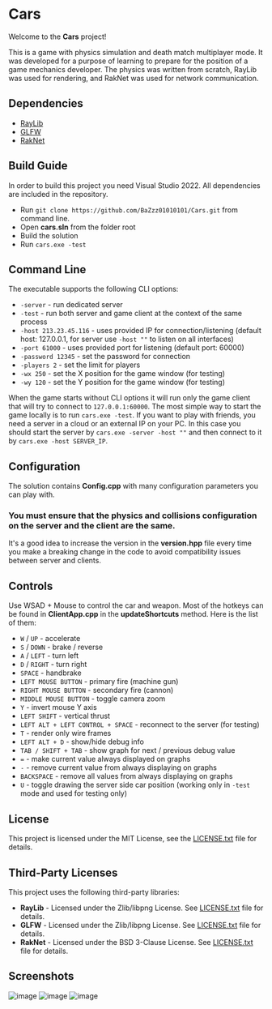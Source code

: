 # Cars

Welcome to the **Cars** project!

This is a game with physics simulation and death match multiplayer mode. It was developed for a purpose of learning to prepare for the position of a game mechanics developer. The physics was written from scratch, RayLib was used for rendering, and RakNet was used for network communication.

## Dependencies
- [RayLib](https://www.raylib.com)
- [GLFW](https://www.glfw.org)
- [RakNet](http://www.jenkinssoftware.com)

## Build Guide
In order to build this project you need Visual Studio 2022. All dependencies are included in the repository.
- Run `git clone https://github.com/BaZzz01010101/Cars.git` from command line.
- Open **cars.sln** from the folder root
- Build the solution
- Run `cars.exe -test`

## Command Line
The executable supports the following CLI options:
- `-server` - run dedicated server
- `-test` - run both server and game client at the context of the same process
- `-host 213.23.45.116` - uses provided IP for connection/listening (default host: 127.0.0.1, for server use ```-host ""``` to listen on all interfaces)
- `-port 61000` - uses provided port for listening (default port: 60000)
- `-password 12345` - set the password for connection
- `-players 2` - set the limit for players
- `-wx 250` - set the X position for the game window (for testing)
- `-wy 120` - set the Y position for the game window (for testing)

When the game starts without CLI options it will run only the game client that will try to connect to ```127.0.0.1:60000```.
The most simple way to start the game locally is to run ```cars.exe -test```.
If you want to play with friends, you need a server in a cloud or an external IP on your PC. In this case you should start the server by ```cars.exe -server -host ""``` and then connect to it by ```cars.exe -host SERVER_IP```.

## Configuration
The solution contains **Config.cpp** with many configuration parameters you can play with. 
### You must ensure that the physics and collisions configuration on the server and the client are the same.
It's a good idea to increase the version in the **version.hpp** file every time you make a breaking change in the code to avoid compatibility issues between server and clients.

## Controls
Use WSAD + Mouse to control the car and weapon.
Most of the hotkeys can be found in **ClientApp.cpp** in the **updateShortcuts** method. Here is the list of them:
- `W` / `UP` - accelerate
- `S` / `DOWN` - brake / reverse
- `A` / `LEFT` - turn left
- `D` / `RIGHT` - turn right
- `SPACE` - handbrake
- `LEFT MOUSE BUTTON` - primary fire (machine gun)
- `RIGHT MOUSE BUTTON` - secondary fire (cannon)
- `MIDDLE MOUSE BUTTON` - toggle camera zoom
- `Y` - invert mouse Y axis
- `LEFT SHIFT` - vertical thrust
- `LEFT ALT + LEFT CONTROL + SPACE` - reconnect to the server (for testing)
- `T` - render only wire frames
- `LEFT ALT + D` - show/hide debug info
- `TAB / SHIFT + TAB` - show graph for next / previous debug value
- `=` - make current value always displayed on graphs
- `-` - remove current value from always displaying on graphs
- `BACKSPACE` - remove all values from always displaying on graphs
- `U` - toggle drawing the server side car position (working only in `-test` mode and used for testing only)

## License
This project is licensed under the MIT License, see the [LICENSE.txt](LICENSE.txt) file for details.

## Third-Party Licenses

This project uses the following third-party libraries:

- **RayLib** - Licensed under the Zlib/libpng License. See [LICENSE.txt](3rd_party/raylib/LICENSE.txt) file for details.
- **GLFW** - Licensed under the Zlib/libpng License. See [LICENSE.txt](3rd_party/glfw/LICENSE.txt) file for details.
- **RakNet** - Licensed under the BSD 3-Clause License. See [LICENSE.txt](3rd_party/raknet/LICENSE.txt) file for details.

## Screenshots
![image](https://github.com/BaZzz01010101/Cars/assets/11557955/5856f344-1d54-4901-9a37-e95bdd670ec7)
![image](https://github.com/BaZzz01010101/Cars/assets/11557955/62666d77-dd38-4526-9557-7ef87281e8ba)
![image](https://github.com/BaZzz01010101/Cars/assets/11557955/82823434-7586-4c43-b654-de15d62ca50b)



